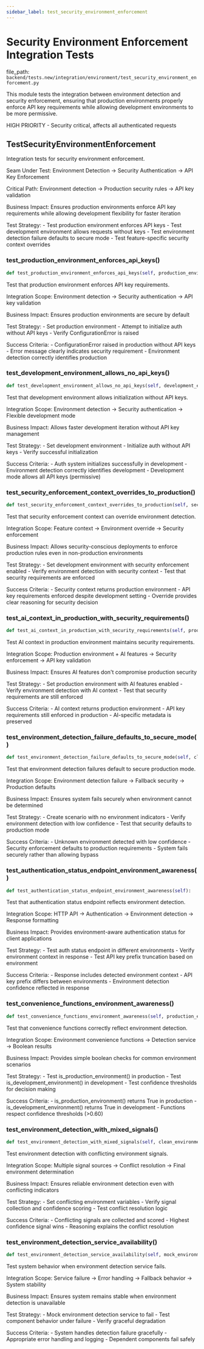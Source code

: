```yaml
---
sidebar_label: test_security_environment_enforcement
---
```


# Security Environment Enforcement Integration Tests

  file_path: `backend/tests.new/integration/environment/test_security_environment_enforcement.py`

This module tests the integration between environment detection and security enforcement,
ensuring that production environments properly enforce API key requirements while
allowing development environments to be more permissive.

HIGH PRIORITY - Security critical, affects all authenticated requests

## TestSecurityEnvironmentEnforcement

Integration tests for security environment enforcement.

Seam Under Test:
    Environment Detection → Security Authentication → API Key Enforcement

Critical Path:
    Environment detection → Production security rules → API key validation

Business Impact:
    Ensures production environments enforce API key requirements while
    allowing development flexibility for faster iteration

Test Strategy:
    - Test production environment enforces API keys
    - Test development environment allows requests without keys
    - Test environment detection failure defaults to secure mode
    - Test feature-specific security context overrides

### test_production_environment_enforces_api_keys()

```python
def test_production_environment_enforces_api_keys(self, production_environment):
```

Test that production environment enforces API key requirements.

Integration Scope:
    Environment detection → Security authentication → API key validation

Business Impact:
    Ensures production environments are secure by default

Test Strategy:
    - Set production environment
    - Attempt to initialize auth without API keys
    - Verify ConfigurationError is raised

Success Criteria:
    - ConfigurationError raised in production without API keys
    - Error message clearly indicates security requirement
    - Environment detection correctly identifies production

### test_development_environment_allows_no_api_keys()

```python
def test_development_environment_allows_no_api_keys(self, development_environment):
```

Test that development environment allows initialization without API keys.

Integration Scope:
    Environment detection → Security authentication → Flexible development mode

Business Impact:
    Allows faster development iteration without API key management

Test Strategy:
    - Set development environment
    - Initialize auth without API keys
    - Verify successful initialization

Success Criteria:
    - Auth system initializes successfully in development
    - Environment detection correctly identifies development
    - Development mode allows all API keys (permissive)

### test_security_enforcement_context_overrides_to_production()

```python
def test_security_enforcement_context_overrides_to_production(self, security_enforcement_environment):
```

Test that security enforcement context can override environment detection.

Integration Scope:
    Feature context → Environment override → Security enforcement

Business Impact:
    Allows security-conscious deployments to enforce production rules
    even in non-production environments

Test Strategy:
    - Set development environment with security enforcement enabled
    - Verify environment detection with security context
    - Test that security requirements are enforced

Success Criteria:
    - Security context returns production environment
    - API key requirements enforced despite development setting
    - Override provides clear reasoning for security decision

### test_ai_context_in_production_with_security_requirements()

```python
def test_ai_context_in_production_with_security_requirements(self, prod_with_ai_features):
```

Test AI context in production environment maintains security requirements.

Integration Scope:
    Production environment + AI features → Security enforcement → API key validation

Business Impact:
    Ensures AI features don't compromise production security

Test Strategy:
    - Set production environment with AI features enabled
    - Verify environment detection with AI context
    - Test that security requirements are still enforced

Success Criteria:
    - AI context returns production environment
    - API key requirements still enforced in production
    - AI-specific metadata is preserved

### test_environment_detection_failure_defaults_to_secure_mode()

```python
def test_environment_detection_failure_defaults_to_secure_mode(self, clean_environment):
```

Test that environment detection failures default to secure production mode.

Integration Scope:
    Environment detection failure → Fallback security → Production defaults

Business Impact:
    Ensures system fails securely when environment cannot be determined

Test Strategy:
    - Create scenario with no environment indicators
    - Verify environment detection with low confidence
    - Test that security defaults to production mode

Success Criteria:
    - Unknown environment detected with low confidence
    - Security enforcement defaults to production requirements
    - System fails securely rather than allowing bypass

### test_authentication_status_endpoint_environment_awareness()

```python
def test_authentication_status_endpoint_environment_awareness(self):
```

Test that authentication status endpoint reflects environment detection.

Integration Scope:
    HTTP API → Authentication → Environment detection → Response formatting

Business Impact:
    Provides environment-aware authentication status for client applications

Test Strategy:
    - Test auth status endpoint in different environments
    - Verify environment context in response
    - Test API key prefix truncation based on environment

Success Criteria:
    - Response includes detected environment context
    - API key prefix differs between environments
    - Environment detection confidence reflected in response

### test_convenience_functions_environment_awareness()

```python
def test_convenience_functions_environment_awareness(self, production_environment):
```

Test that convenience functions correctly reflect environment detection.

Integration Scope:
    Environment convenience functions → Detection service → Boolean results

Business Impact:
    Provides simple boolean checks for common environment scenarios

Test Strategy:
    - Test is_production_environment() in production
    - Test is_development_environment() in development
    - Test confidence thresholds for decision making

Success Criteria:
    - is_production_environment() returns True in production
    - is_development_environment() returns True in development
    - Functions respect confidence thresholds (>0.60)

### test_environment_detection_with_mixed_signals()

```python
def test_environment_detection_with_mixed_signals(self, clean_environment):
```

Test environment detection with conflicting environment signals.

Integration Scope:
    Multiple signal sources → Conflict resolution → Final environment determination

Business Impact:
    Ensures reliable environment detection even with conflicting indicators

Test Strategy:
    - Set conflicting environment variables
    - Verify signal collection and confidence scoring
    - Test conflict resolution logic

Success Criteria:
    - Conflicting signals are collected and scored
    - Highest confidence signal wins
    - Reasoning explains the conflict resolution

### test_environment_detection_service_availability()

```python
def test_environment_detection_service_availability(self, mock_environment_detection_failure):
```

Test system behavior when environment detection service fails.

Integration Scope:
    Service failure → Error handling → Fallback behavior → System stability

Business Impact:
    Ensures system remains stable when environment detection is unavailable

Test Strategy:
    - Mock environment detection service to fail
    - Test component behavior under failure
    - Verify graceful degradation

Success Criteria:
    - System handles detection failure gracefully
    - Appropriate error handling and logging
    - Dependent components fail safely
